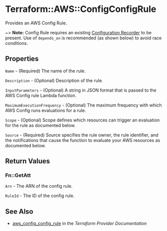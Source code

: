 # Terraform::AWS::ConfigConfigRule

Provides an AWS Config Rule.

~> **Note:** Config Rule requires an existing [Configuration Recorder](/docs/providers/aws/r/config_configuration_recorder.html) to be present. Use of `depends_on` is recommended (as shown below) to avoid race conditions.

## Properties

`Name` - (Required) The name of the rule.

`Description` - (Optional) Description of the rule.

`InputParameters` - (Optional) A string in JSON format that is passed to the AWS Config rule Lambda function.

`MaximumExecutionFrequency` - (Optional) The maximum frequency with which AWS Config runs evaluations for a rule.

`Scope` - (Optional) Scope defines which resources can trigger an evaluation for the rule as documented below.

`Source` - (Required) Source specifies the rule owner, the rule identifier, and the notifications that cause
the function to evaluate your AWS resources as documented below.


## Return Values

### Fn::GetAtt

`Arn` - The ARN of the config rule.

`RuleId` - The ID of the config rule.

## See Also

* [aws_config_config_rule](https://www.terraform.io/docs/providers/aws/r/config_config_rule.html) in the _Terraform Provider Documentation_